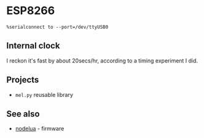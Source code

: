 # ESP8266

```
%serialconnect to --port=/dev/ttyUSB0
```

## Internal clock

I reckon it's fast by about 20secs/hr, according to a timing experiment I did.

## Projects

* `mel.py` reusable library

## See also

* [nodelua](http://nodelua.org/doc/download_firmware/) - firmware
